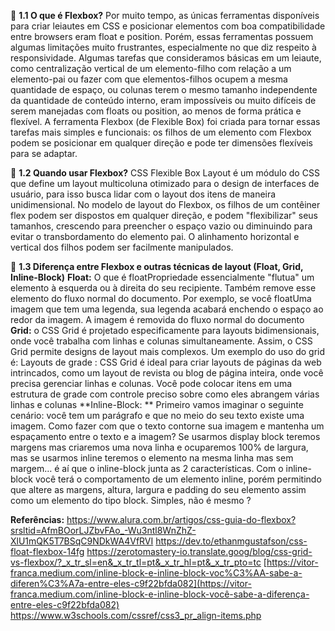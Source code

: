 🔹 **1.1 O que é Flexbox?**
    Por muito tempo, as únicas  ferramentas disponíveis para criar leiautes em CSS e posicionar  elementos com boa compatibilidade entre browsers eram float e position.  Porém, essas ferramentas possuem algumas limitações muito frustrantes,  especialmente no que diz respeito à responsividade. Algumas tarefas que  consideramos básicas em um leiaute, como centralização vertical de um  elemento-filho com relação a um elemento-pai ou fazer com que  elementos-filhos ocupem a mesma quantidade de espaço, ou colunas terem o mesmo tamanho independente da quantidade de conteúdo interno, eram  impossíveis ou muito difíceis de serem manejadas com floats ou position, ao menos de forma prática e flexível. A ferramenta Flexbox (de Flexible Box) foi criada para tornar essas tarefas mais simples e funcionais: os filhos de um elemento com Flexbox podem se posicionar em qualquer  direção e pode ter dimensões flexíveis para se adaptar.

🔹 **1.2 Quando usar Flexbox?**
    CSS Flexible Box Layout é um módulo do CSS que define um layout  multicoluna otimizado para o design de interfaces de usuário, para isso  busca lidar com o layout dos itens de maneira unidimensional. No modelo  de layout do Flexbox, os filhos de um contêiner flex podem ser dispostos em qualquer direção, e podem "flexibilizar" seus tamanhos, crescendo  para preencher o espaço vazio ou diminuindo para evitar o  transbordamento do elemento pai. O alinhamento horizontal e vertical dos filhos podem ser facilmente manipulados.

🔹 **1.3 Diferença entre Flexbox e outras técnicas de layout (Float, Grid, Inline-Block)**
    **Float:**
O que é floatPropriedade essencialmente "flutua" um elemento à esquerda ou à direita do seu recipiente.
Também remove esse elemento do fluxo normal do documento. Por exemplo, se você floatUma imagem que tem uma legenda, sua legenda acabará enchendo o  espaço ao redor da imagem. A imagem é removida do fluxo normal do  documento
    **Grid:** 
o CSS Grid é projetado especificamente para  layouts bidimensionais, onde você trabalha com linhas e colunas  simultaneamente. Assim, o CSS Grid permite designs de layout mais  complexos.
Um exemplo do uso do grid é:
Layouts de grade : CSS  Grid é ideal para criar layouts de páginas da web intrincados, como um  layout de revista ou blog de página inteira, onde você precisa gerenciar linhas e colunas. Você pode colocar itens em uma estrutura de grade com controle preciso sobre como eles abrangem várias linhas e colunas
    **Inline-Block: **
Primeiro vamos imaginar o seguinte cenário: você tem um parágrafo e que no meio  do seu texto existe uma imagem. Como fazer com que o texto contorne sua  imagem e mantenha um espaçamento entre o texto e a imagem? Se usarmos  display block teremos margens mas criaremos uma nova linha e ocuparemos  100% de largura, mas se usarmos inline teremos o elemento na mesma linha mas sem margem… é aí que o inline-block junta as 2 características.
Com o inline-block você terá o comportamento de um elemento inline, porém  permitindo que altere as margens, altura, largura e padding do seu  elemento assim como um elemento do tipo block. Simples, não é mesmo ?


**Referências:**
https://www.alura.com.br/artigos/css-guia-do-flexbox?srsltid=AfmBOorLJZbvFAo_-Wu3ntl8WnZhZ-XlU1mQK5T7BSqC9NDkWA4VfRVI
https://dev.to/ethanmgustafson/css-float-flexbox-14fg
https://zerotomastery-io.translate.goog/blog/css-grid-vs-flexbox/?_x_tr_sl=en&_x_tr_tl=pt&_x_tr_hl=pt&_x_tr_pto=tc
[https://vitor-franca.medium.com/inline-block-e-inline-block-voc%C3%AA-sabe-a-diferen%C3%A7a-entre-eles-c9f22bfda082](https://vitor-franca.medium.com/inline-block-e-inline-block-você-sabe-a-diferença-entre-eles-c9f22bfda082)
https://www.w3schools.com/cssref/css3_pr_align-items.php
